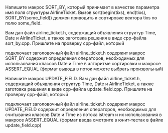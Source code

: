 Напишите макрос SORT_BY, который принимает в качестве параметра имя поля структуры AirlineTicket. Вызов sort(begin(tixs), end(tixs), SORT_BY(some_field)) должен приводить к сортировке вектора tixs по полю some_field.

Вам дан файл airline_ticket.h, содержащий объявления структур Time, Date и AirlineTicket, а также заготовка решения в виде cpp-файла sort_by.cpp. Пришлите на проверку cpp-файл, который

подключает заголовочный файл airline_ticket.h
содержит макрос SORT_BY
содержит определения операторов, необходимых для использования классов Date и Time в алгоритме сортировки и макросе ASSERT_EQUAL (формат вывода в поток можете выбрать произвольный)

Напишите макрос UPDATE_FIELD. Вам дан файл airline_ticket.h, содержащий объявления структур Time, Date и AirlineTicket, а также заготовка решения в виде cpp-файла update_field.cpp. Пришлите на проверку cpp-файл, который

подключает заголовочный файл airline_ticket.h
содержит макрос UPDATE_FIELD
содержит определения операторов, необходимых для считывания классов Date и Time из потока istream и их использования в макросе ASSERT_EQUAL (формат ввода смотрите в юнит-тестах в файле update_field.cpp)